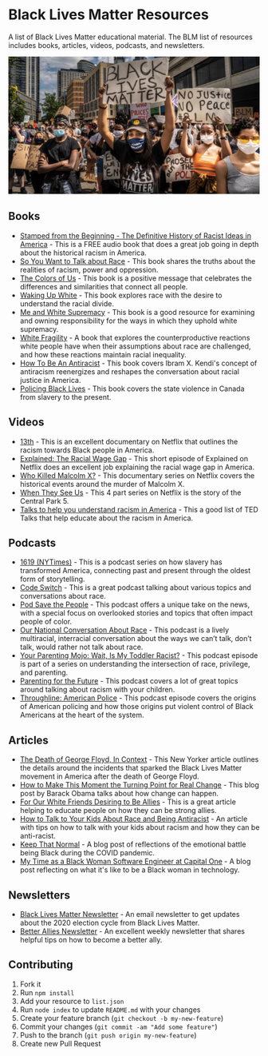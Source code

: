 # Black Lives Matter Resources 
 A list of Black Lives Matter educational material. The BLM list of resources includes books, articles, videos, podcasts, and newsletters. 

 ![BLM](blm.png)

## Books
 * [Stamped from the Beginning - The Definitive History of Racist Ideas in America](https://open.spotify.com/album/6PzcVM8Z1GMqeGlMBQ6ikX?si=HceQ3l1bT1G9jSW2EiNFGA) - This is a FREE audio book that does a great job going in depth about the historical racism in America.
 * [So You Want to Talk about Race](https://www.amazon.com/You-Want-Talk-About-Race/dp/1580058825/ref=sr_1_1?dchild=1&keywords=So+You+Want+to+Talk+about+Race&qid=1591297044&sr=8-1) - This book shares the truths about the realities of racism, power and oppression.
 * [The Colors of Us](https://www.amazon.com/Colors-Us-Karen-Katz/dp/0805071636) - This book is a positive message that celebrates the differences and similarities that connect all people.
 * [Waking Up White](https://www.amazon.com/Waking-White-Finding-Myself-Story/dp/B01EINQC3I) - This book explores race with the desire to understand the racial divide.
 * [Me and White Supremacy](https://www.meandwhitesupremacybook.com/) - This book is a good resource for examining and owning responsibility for the ways in which they uphold white supremacy.
 * [White Fragility](https://www.amazon.com/White-Fragility-People-About-Racism/dp/0807047414/) - A book that explores the counterproductive reactions white people have when their assumptions about race are challenged, and how these reactions maintain racial inequality.
 * [How To Be An Antiracist](https://www.ibramxkendi.com/how-to-be-an-antiracist-1) - This book covers Ibram X. Kendi's concept of antiracism reenergizes and reshapes the conversation about racial justice in America.
 * [Policing Black Lives](https://fernwoodpublishing.ca/book/policing-black-lives) - This book covers the state violence in Canada from slavery to the present.

## Videos
 * [13th](https://www.netflix.com/title/80091741) - This is an excellent documentary on Netflix that outlines the racism towards Black people in America.
 * [Explained: The Racial Wage Gap](https://www.netflix.com/title/80216752) - This short episode of Explained on Netflix does an excellent job explaining the racial wage gap in America.
 * [Who Killed Malcolm X?](https://www.netflix.com/title/80217478) - This documentary series on Netflix covers the historical events around the murder of Malcolm X.
 * [When They See Us](https://www.netflix.com/title/80200549) - This 4 part series on Netflix is the story of the Central Park 5.
 * [Talks to help you understand racism in America](https://www.ted.com/playlists/250/talks_to_help_you_understand_r) - This a good list of TED Talks that help educate about the racism in America.

## Podcasts
 * [1619 (NYTimes)](https://www.nytimes.com/2020/01/23/podcasts/1619-podcast.html) - This is a podcast series on how slavery has transformed America, connecting past and present through the oldest form of storytelling.
 * [Code Switch](https://www.npr.org/podcasts/510312/codeswitch) - This is a great podcast talking about various topics and conversations about race.
 * [Pod Save the People](https://crooked.com/podcast-series/pod-save-the-people/) - This podcast offers a unique take on the news, with a special focus on overlooked stories and topics that often impact people of color.
 * [Our National Conversation About Race](https://www.showaboutrace.com/) - This podcast is a lively multiracial, interracial conversation about the ways we can’t talk, don’t talk, would rather not talk about race.
 * [Your Parenting Mojo: Wait, Is My Toddler Racist?](https://yourparentingmojo.com/captivate-podcast/006-wait-is-my-toddler-racist/) - This podcast episode is part of a series on understanding the intersection of race, privilege, and parenting.
 * [Parenting for the Future](https://podcasts.apple.com/us/podcast/parenting-for-the-future/id1481728272) - This podcast covers a lot of great topics around talking about racism with your children.
 * [Throughline: American Police](https://podcasts.apple.com/us/podcast/american-police/id1451109634) - This podcast episode covers the origins of American policing and how those origins put violent control of Black Americans at the heart of the system.

## Articles
 * [The Death of George Floyd, In Context](https://www.newyorker.com/news/daily-comment/the-death-of-george-floyd-in-context) - This New Yorker article outlines the details around the incidents that sparked the Black Lives Matter movement in America after the death of George Floyd.
 * [How to Make This Moment the Turning Point for Real Change](https://medium.com/@BarackObama/how-to-make-this-moment-the-turning-point-for-real-change-9fa209806067) - This blog post by Barack Obama talks about how change can happen.
 * [For Our White Friends Desiring to Be Allies](https://sojo.net/articles/our-white-friends-desiring-be-allies) - This is a great article helping to educate people on how they can be strong allies.
 * [How to Talk to Your Kids About Race and Being Antiracist](https://mommybrain.com/how-to-talk-to-your-kids-about-race-and-being-anti-racist/) - An article with tips on how to talk with your kids about racism and how they can be anti-racist.
 * [Keep That Normal](https://medium.com/@Itsvvvvvvvv/keep-that-normal-1eeea904eb94) - A blog post of reflections of the emotional battle being Black during the COVID pandemic.
 * [My Time as a Black Woman Software Engineer at Capital One](https://code.likeagirl.io/my-time-as-a-black-woman-software-engineer-at-capital-one-5c05fa8faed) - A blog post reflecting on what it's like to be a Black woman in technology.

## Newsletters
 * [Black Lives Matter Newsletter](https://blacklivesmatter.com/sign-up-for-updates/) - An email newsletter to get updates about the 2020 election cycle from Black Lives Matter.
 * [Better Allies Newsletter](https://betterallies.com/more-content/) - An excellent weekly newsletter that shares helpful tips on how to become a better ally.

## Contributing 
1. Fork it
2. Run `npm install`
3. Add your resource to `list.json`
4. Run `node index` to update `README.md` with your changes
5. Create your feature branch (`git checkout -b my-new-feature`)
6. Commit your changes (`git commit -am "Add some feature"`)
7. Push to the branch (`git push origin my-new-feature`)
8. Create new Pull Request
